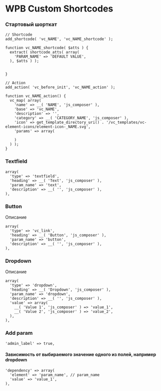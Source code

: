 # WPB Custom Shortcodes

### Стартовый шорткат
```
// Shortcode
add_shortcode( 'vc_NAME', 'vc_NAME_shortcode' );

function vc_NAME_shortcode( $atts ) {
  extract( shortcode_atts( array(
    'PARAM_NAME' => 'DEFAULT VALUE',
  ), $atts ) );


}
```

```
// Action
add_action( 'vc_before_init', 'vc_NAME_action' );

function vc_NAME_action() {
  vc_map( array(
    'name' => __( 'NAME', 'js_composer' ),
    'base' => 'vc_NAME',
    'description' => '',
    'category' => __( 'CATEGORY_NAME', 'js_composer' ),
    'icon' => get_template_directory_uri() . '/vc_templates/vc-element-icons/element-icon-_NAME.svg',
    'params' => array(

    )
  ) );
}
```

### Textfield
```
array(
  'type' => 'textfield',
  'heading' => __( 'Text', 'js_composer' ),
  'param_name' => 'text',
  'description' => __( '', 'js_composer' ),
),
```

### Button 
Описание
```
array(
  'type' => 'vc_link',
  'heading' => __( 'Button', 'js_composer' ),
  'param_name' => 'button',
  'description' => __( '', 'js_composer' ),
),
```

### Dropdown
Описание
```
array(
  'type' => 'dropdown',
  'heading' => __( 'Dropdown', 'js_composer' ),
  'param_name' => 'dropdown',
  'description' => __( '', 'js_composer' ),
  'value' => array(
    __( 'Value 1', 'js_composer' ) => 'value_1',
    __( 'Value 2', 'js_composer' ) => 'value_2',
  ),
),
```

### Add param 
```
'admin_label' => true,
```

#### Зависимость от выбираемого значение одного из полей, например dropdown
```
'dependency' => array(
  'element' => 'param_name', // param_name
  'value' => 'value_1',
),
```